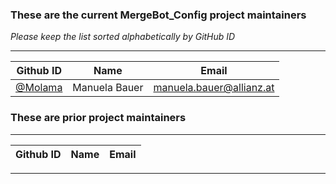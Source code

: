 ### These are the current MergeBot_Config project maintainers
_Please keep the list sorted alphabetically by GitHub ID_

-----

| Github ID                                                    | Name                   | Email                            |
|------------------------------------------------------------|------------------------|------------------------------------|
| [@Molama](https://github.com/Molama)                       | Manuela Bauer          | <manuela.bauer@allianz.at>         |


### These are prior project maintainers

-----

| Github ID                                    | Name                   | Email                              |
|----------------------------------------------|------------------------|------------------------------------|

----
